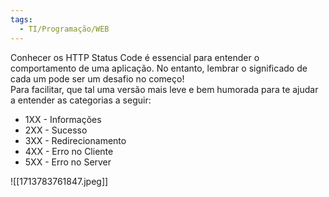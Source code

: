 ```yaml
---
tags:
  - TI/Programação/WEB
---
```

Conhecer os HTTP Status Code é essencial para entender o comportamento de uma aplicação. No entanto, lembrar o significado de cada um pode ser um desafio no começo!  
Para facilitar, que tal uma versão mais leve e bem humorada para te ajudar a entender as categorias a seguir:  
  
- 1XX - Informações  
- 2XX - Sucesso  
- 3XX - Redirecionamento  
- 4XX - Erro no Cliente  
- 5XX - Erro no Server  

![[1713783761847.jpeg]]